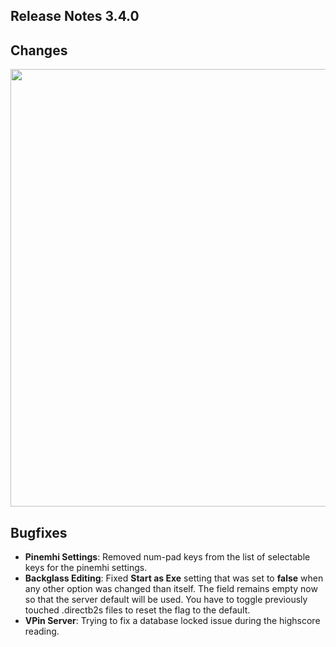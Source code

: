 ## Release Notes 3.4.0

## Changes

  <img src="https://raw.githubusercontent.com/syd711/vpin-studio/main/documentation/tables/backglass-manager-dnd.png" width="700" />


## Bugfixes

- **Pinemhi Settings**: Removed num-pad keys from the list of selectable keys for the pinemhi settings.
- **Backglass Editing**: Fixed **Start as Exe** setting that was set to **false** when any other option was changed than itself. The field remains empty now so that the server default will be used. You have to toggle previously touched .directb2s files to reset the flag to the default.
- **VPin Server**: Trying to fix a database locked issue during the highscore reading. 
